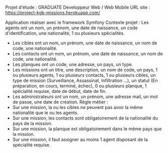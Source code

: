 Projet d'étude : GRADUATE Developpeur Web / Web Mobile
URL site : https://project-kgb-missions.herokuapp.com/

Application réaliser avec le framework Symfony
Contexte projet : 
Les agents ont un nom, un prénom, une date de naissance, un code d'identification, une nationalité, 1 ou plusieurs spécialités.
* Les cibles ont un nom, un prénom, une date de naissance, un nom de code, une nationalité.
* Les contacts ont un nom, un prénom, une date de naissance, un nom de code, une nationalité.
* Les planques ont un code, une adresse, un pays, un type.
* Les missions ont un titre, une description, un nom de code, un pays, 1 ou plusieurs agents, 1 ou plusieurs contacts, 1 ou plusieurs cibles, un type de mission (Surveillance, Assassinat, Infiltration ...), un statut (En préparation, en cours, terminé, échec), 0 ou plusieurs planque, 1 spécialité requise, date de début, date de fin.
* Les administrateurs ont un nom, un prénom, une adresse mail, un mot de passe, une date de création. Règle métier :
* Sur une mission, la ou les cibles ne peuvent pas avoir la même nationalité que le ou les agents.
* Sur une mission, les contacts sont obligatoirement de la nationalité du pays de la mission.
* Sur une mission, la planque est obligatoirement dans le même pays que la mission.
* Sur une mission, il faut assigner au moins 1 agent disposant de la spécialité requise.
